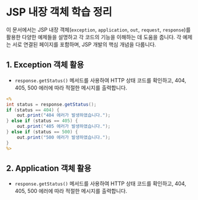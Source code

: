 # JSP 내장 객체 학습 정리

이 문서에서는 JSP 내장 객체(`exception`, `application`, `out`, `request`, `response`)를 활용한 다양한 예제들을 설명하고 각 코드의 기능을 이해하는 데 도움을 줍니다. 각 예제는 서로 연결된 페이지를 포함하며, JSP 개발의 핵심 개념을 다룹니다.

## 1. Exception 객체 활용
- `response.getStatus()` 메서드를 사용하여 HTTP 상태 코드를 확인하고, 404, 405, 500 에러에 따라 적절한 메시지를 출력합니다.

```jsp
<%
int status = response.getStatus();
if (status == 404) {
    out.print("404 에러가 발생하였습니다.");
} else if (status == 405) {
    out.print("405 에러가 발생하였습니다.");
} else if (status == 500) {
    out.print("500 에러가 발생하였습니다.");
}
%>
```

## 2. Application 객체 활용
- `response.getStatus()` 메서드를 사용하여 HTTP 상태 코드를 확인하고, 404, 405, 500 에러에 따라 적절한 메시지를 출력합니다.
